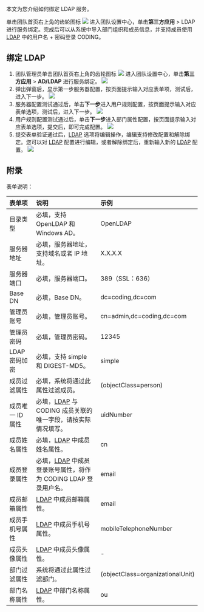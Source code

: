 本文为您介绍如何绑定 LDAP 服务。

单击团队首页右上角的齿轮图标 <img src ="https://help-assets.codehub.cn/enterprise/20210928153255.png" style ="margin:0"> 进入团队设置中心，单击**第三方应用** > LDAP 进行服务绑定。完成后可以从系统中导入部门组织和成员信息，并支持成员使用 [LDAP][1] 中的用户名 + 密码登录 CODING。

## 绑定 LDAP[](id:bind)
1. 团队管理员单击团队首页右上角的齿轮图标 <img src ="https://help-assets.codehub.cn/enterprise/20210928153255.png" style ="margin:0"> 进入团队设置中心，单击**第三方应用** > **AD/LDAP** 进行服务绑定。
![](https://qcloudimg.tencent-cloud.cn/raw/01ebd828ab4023678e832ea2c2405266.png)
2. 弹出弹窗后，显示第一步服务器配置，按页面提示输入对应表单项，测试后，进入下一步。
![](https://qcloudimg.tencent-cloud.cn/raw/da43d6d1e933fc7dfc8ba2f2d6d71471.png)
3. 服务器配置测试通过后，单击**下一步**进入用户规则配置，按页面提示输入对应表单选项，测试后，进入下一步。
![](https://qcloudimg.tencent-cloud.cn/raw/b89fe3399c2e536c4177ab1bba08f655.png)
4. 用户规则配置测试通过后，单击**下一步**进入部门属性配置，按页面提示输入对应表单选项，提交后，即可完成配置。
![](https://qcloudimg.tencent-cloud.cn/raw/d8157aed06044fdb42cca1c89ef544e4.png)
5. 提交表单验证通过后，[LDAP][1] 选项将编辑操作，编辑支持修改配置和解除绑定。您可以对 [LDAP][1] 配置进行编辑，或者解除绑定后，重新输入新的 [LDAP][1] 配置。
![](https://qcloudimg.tencent-cloud.cn/raw/4244657a23344e7a490753b87146a9a8.png)

## 附录[](id:appendix)
表单说明：

|           表单项 |    说明                                                              |    示例                             |
| :--------------- | :---------------------------------------------------------------- | :-------------------------------- |
|         目录类型 | 必填，支持 OpenLDAP 和 Windows AD。                                 | OpenLDAP                         |
|       服务器地址 | 必填，服务器地址，支持域名或者 IP 地址。                            | X.X.X.X                  |
|       服务器端口 | 必填，服务器端口。                                                  | 389（SSL：636）                  |
|          Base DN | 必填，Base DN。                                                     | dc=coding,dc=com                 |
|       管理员账号 | 必填，管理员账号。                                                  | cn=admin,dc=coding,dc=com        |
|       管理员密码 | 必填，管理员密码。                                                  | 12345                            |
|    LDAP 密码加密 | 必填，支持 simple 和 DIGEST-MD5。                                   | simple                           |
|     成员过滤属性 | 必填，系统将通过此属性过滤成员。                                    | (objectClass=person)             |
| 成员唯一 ID 属性 | 必填，[LDAP][1] 与 CODING 成员关联的唯一字段，请按实际情况填写。    | uidNumber                        |
|     成员姓名属性 | 必填，[LDAP][1] 中成员姓名属性。                                    | cn                               |
|     成员登录属性 | 必填，[LDAP][1] 中成员登录账号属性，将作为 CODING LDAP 登录用户名。 | email                            |
|     成员邮箱属性 | [LDAP][1] 中成员邮箱属性。                                          | email                            |
|   成员手机号属性 | [LDAP][1] 中成员手机号属性。                                        | mobileTelephoneNumber            |
|     成员头像属性 | [LDAP][1] 中成员头像属性。                                          |                   -               |
|     部门过滤属性 | 系统将通过此属性过滤部门。                                          | (objectClass=organizationalUnit) |
|     部门名称属性 | [LDAP][1] 中部门名称属性。                                          | ou                               |

[1]: https://en.wikipedia.org/wiki/Lightweight_Directory_Access_Protocol
